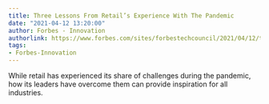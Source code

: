 ```yaml
---
title: Three Lessons From Retail’s Experience With The Pandemic
date: "2021-04-12 13:20:00"
author: Forbes - Innovation
authorlink: https://www.forbes.com/sites/forbestechcouncil/2021/04/12/three-lessons-from-retails-experience-with-the-pandemic/
tags:
- Forbes-Innovation
---
```

While retail has experienced its share of challenges during the pandemic, how its leaders have overcome them can provide inspiration for all industries.